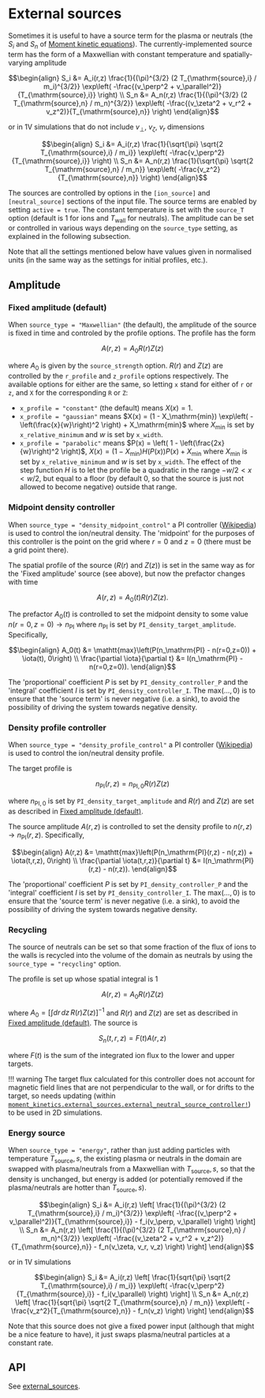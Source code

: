 External sources
================

Sometimes it is useful to have a source term for the plasma or neutrals (the
$S_i$ and $S_n$ of [Moment kinetic equations](@ref)). The currently-implemented
source term has the form of a Maxwellian with constant temperature and
spatially-varying amplitude
```math
\begin{align}
S_i &= A_i(r,z) \frac{1}{(\pi)^{3/2} (2 T_{\mathrm{source},i} / m_i)^{3/2}} \exp\left( -\frac{(v_\perp^2 + v_\parallel^2)}{T_{\mathrm{source},i}} \right) \\
S_n &= A_n(r,z) \frac{1}{(\pi)^{3/2} (2 T_{\mathrm{source},n} / m_n)^{3/2}} \exp\left( -\frac{(v_\zeta^2 + v_r^2 + v_z^2)}{T_{\mathrm{source},n}} \right)
\end{align}
```
or in 1V simulations that do not include $v_\perp$, $v_\zeta$, $v_r$ dimensions
```math
\begin{align}
S_i &= A_i(r,z) \frac{1}{\sqrt{\pi} \sqrt{2 T_{\mathrm{source},i} / m_i}} \exp\left( -\frac{v_\perp^2}{T_{\mathrm{source},i}} \right) \\
S_n &= A_n(r,z) \frac{1}{\sqrt{\pi} \sqrt{2 T_{\mathrm{source},n} / m_n}} \exp\left( -\frac{v_z^2}{T_{\mathrm{source},n}} \right)
\end{align}
```

The sources are controlled by options in the `[ion_source]` and
`[neutral_source]` sections of the input file. The source terms are enabled by
setting `active = true`. The constant temperature is set with the `source_T`
option (default is 1 for ions and $T_\mathrm{wall}$ for neutrals). The
amplitude can be set or controlled in various ways depending on the
`source_type` setting, as explained in the following subsection.

Note that all the settings mentioned below have values given in normalised
units (in the same way as the settings for initial profiles, etc.).

Amplitude
---------

### Fixed amplitude (default)

When `source_type = "Maxwellian"` (the default), the amplitude of the source is
fixed in time and controled by the profile options. The profile has the form
```math
A(r,z) = A_0 R(r) Z(z)
```
where $A_0$ is given by the `source_strength` option. $R(r)$ and $Z(z)$ are
controlled by the `r_profile` and `z_profile` options respectively. The
available options for either are the same, so letting `x` stand for either of
`r` or `z`, and `X` for the corresponding `R` or `Z`:
* `x_profile = "constant"` (the default) means $X(x)=1$.
* `x_profile = "gaussian"` means
    $X(x) = (1 - X_\mathrm{min}) \exp\left( -\left(\frac{x}{w}\right)^2 \right) + X_\mathrm{min}$
    where $X_\mathrm{min}$ is set by `x_relative_minimum` and $w$ is set by
    `x_width`.
* `x_profile = "parabolic"` means
    $P(x) = \left( 1 - \left(\frac{2x}{w}\right)^2 \right)$, 
    $X(x) = (1 - X_\mathrm{min}) H(P(x)) P(x) + X_\mathrm{min}$
    where $X_\mathrm{min}$ is set by `x_relative_minimum` and $w$ is set by
    `x_width`. The effect of the step function $H$ is to let the profile be a
    quadratic in the range $-w/2 < x < w/2$, but equal to a floor (by default
    0, so that the source is just not allowed to become negative) outside that
    range.

### Midpoint density controller

When `source_type = "density_midpoint_control"` a PI controller
([Wikipedia](https://en.wikipedia.org/wiki/Proportional%E2%80%93integral%E2%80%93derivative_controller))
is used to control the ion/neutral density. The 'midpoint' for the purposes of
this controller is the point on the grid where $r=0$ and $z=0$ (there must be a
grid point there).

The spatial profile of the source ($R(r)$ and $Z(z)$) is set in the same way as
for the 'Fixed amplitude' source (see above), but now the prefactor changes
with time
```math
A(r,z) = A_0(t) R(r) Z(z).
```
The prefactor $A_0(t)$ is controlled to set the midpoint density to some value
$n(r=0,z=0)\rightarrow n_\mathrm{PI}$ where $n_\mathrm{PI}$ is set by
`PI_density_target_amplitude`. Specifically,
```math
\begin{align}
  A_0(t) &= \mathtt{max}\left(P(n_\mathrm{PI} - n(r=0,z=0)) + \iota(t), 0\right) \\
  \frac{\partial \iota}{\partial t} &= I(n_\mathrm{PI} - n(r=0,z=0)).
\end{align}
```
The 'proportional' coefficient $P$ is set by `PI_density_controller_P` and the
'integral' coefficient $I$ is set by `PI_density_controller_I`. The
$\mathrm{max}(\ldots,0)$ is to ensure that the 'source term' is never negative
(i.e. a sink), to avoid the possibility of driving the system towards negative
density.

### Density profile controller

When `source_type = "density_profile_control"` a PI controller
([Wikipedia](https://en.wikipedia.org/wiki/Proportional%E2%80%93integral%E2%80%93derivative_controller))
is used to control the ion/neutral density profile.

The target profile is
```math
n_\mathrm{PI}(r,z) = n_{\mathrm{PI},0} R(r) Z(z)
```
where $n_{\mathrm{PI},0}$ is set by `PI_density_target_amplitude` and $R(r)$
and $Z(z)$ are set as described in [Fixed amplitude (default)](@ref).

The source amplitude $A(r,z)$ is controlled to set the density profile to
$n(r,z)\rightarrow n_\mathrm{PI}(r,z)$. Specifically,
```math
\begin{align}
  A(r,z) &= \mathtt{max}\left(P(n_\mathrm{PI}(r,z) - n(r,z)) + \iota(t,r,z), 0\right) \\
  \frac{\partial \iota(t,r,z)}{\partial t} &= I(n_\mathrm{PI}(r,z) - n(r,z)).
\end{align}
```
The 'proportional' coefficient $P$ is set by `PI_density_controller_P` and the
'integral' coefficient $I$ is set by `PI_density_controller_I`. The
$\mathrm{max}(\ldots,0)$ is to ensure that the 'source term' is never negative
(i.e. a sink), to avoid the possibility of driving the system towards negative
density.

### Recycling

The source of neutrals can be set so that some fraction of the flux of ions to
the walls is recycled into the volume of the domain as neutrals by using the
`source_type = "recycling"` option.

The profile is set up whose spatial integral is 1
```math
A(r,z) = A_0 R(r) Z(z)
```
where $A_0 = \left[\int dr\,dz\, R(r) Z(z)\right]^{-1}$ and $R(r)$ and $Z(z)$
are set as described in [Fixed amplitude (default)](@ref). The source is
```math
S_n(t,r,z) = F(t) A(r,z)
```
where $F(t)$ is the sum of the integrated ion flux to the lower and upper
targets.

!!! warning
    The target flux calculated for this controller does not account for
    magnetic field lines that are not perpendicular to the wall, or for drifts
    to the target, so needs updating (within
    [`moment_kinetics.external_sources.external_neutral_source_controller!`](@ref))
    to be used in 2D simulations.

### Energy source

When `source_type = "energy"`, rather than just adding particles with
temperature $T_\mathrm{source},s$, the existing plasma or neutrals in the
domain are swapped with plasma/neutrals from a Maxwellian with
$T_\mathrm{source},s$, so that the density is unchanged, but energy is added
(or potentially removed if the plasma/neutrals are hotter than
$T_\mathrm{source},s$).
```math
\begin{align}
S_i &= A_i(r,z) \left[ \frac{1}{(\pi)^{3/2} (2 T_{\mathrm{source},i} / m_i)^{3/2}} \exp\left( -\frac{(v_\perp^2 + v_\parallel^2)}{T_{\mathrm{source},i}} - f_i(v_\perp, v_\parallel) \right) \right] \\
S_n &= A_n(r,z) \left[ \frac{1}{(\pi)^{3/2} (2 T_{\mathrm{source},n} / m_n)^{3/2}} \exp\left( -\frac{(v_\zeta^2 + v_r^2 + v_z^2)}{T_{\mathrm{source},n}} - f_n(v_\zeta, v_r, v_z) \right) \right]
\end{align}
```
or in 1V simulations
```math
\begin{align}
S_i &= A_i(r,z) \left[ \frac{1}{sqrt{\pi} \sqrt{2 T_{\mathrm{source},i} / m_i}} \exp\left( -\frac{v_\perp^2}{T_{\mathrm{source},i}} - f_i(v_\parallel) \right) \right] \\
S_n &= A_n(r,z) \left[ \frac{1}{sqrt{\pi} \sqrt{2 T_{\mathrm{source},n} / m_n}} \exp\left( -\frac{v_z^2}{T_{\mathrm{source},n}} - f_n(v_z) \right) \right]
\end{align}
```
Note that this source does not give a fixed power input (although that might be
a nice feature to have), it just swaps plasma/neutral particles at a constant
rate.

API
---

See [external\_sources](@ref).
